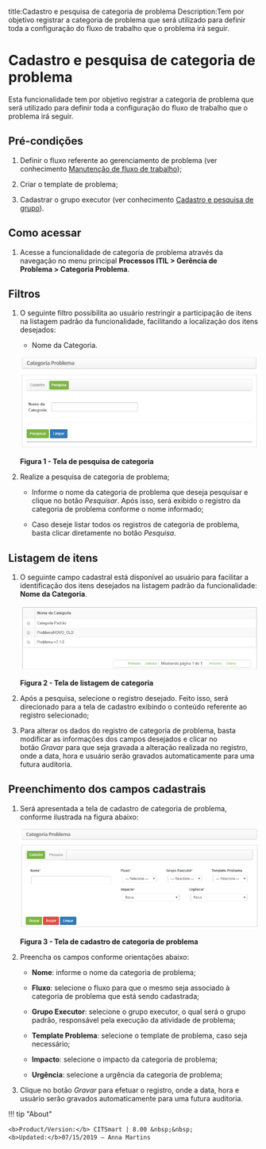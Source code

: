 title:Cadastro e pesquisa de categoria de problema
Description:Tem por objetivo registrar a categoria de problema que será utilizado para definir toda a configuração do fluxo de trabalho que o problema irá seguir.

# Cadastro e pesquisa de categoria de problema

Esta funcionalidade tem por objetivo registrar a categoria de problema que será
utilizado para definir toda a configuração do fluxo de trabalho que o problema
irá seguir.

Pré-condições
-------------

1.  Definir o fluxo referente ao gerenciamento de problema (ver conhecimento [Manutenção de fluxo de trabalho][1]);

2.  Criar o template de problema;

3.  Cadastrar o grupo executor (ver conhecimento [Cadastro e pesquisa de grupo][2]).

Como acessar
------------

1.  Acesse a funcionalidade de categoria de problema através da navegação no
    menu principal **Processos ITIL > Gerência de Problema > Categoria
    Problema**.

Filtros
-------

1.  O seguinte filtro possibilita ao usuário restringir a participação de itens
    na listagem padrão da funcionalidade, facilitando a localização dos itens
    desejados:

    -  Nome da Categoria.

    ![Criar](images/category-1.png)

    **Figura 1 - Tela de pesquisa de categoria**

2.  Realize a pesquisa de categoria de problema;

    -   Informe o nome da categoria de problema que deseja pesquisar e clique no
        botão *Pesquisar*. Após isso, será exibido o registro da categoria de
        problema conforme o nome informado;

    -   Caso deseje listar todos os registros de categoria de problema, basta
        clicar diretamente no botão *Pesquisa*.

Listagem de itens
-----------------

1.  O seguinte campo cadastral está disponível ao usuário para facilitar a
    identificação dos itens desejados na listagem padrão da
    funcionalidade: **Nome da Categoria**.

    ![Criar](images/category-2.png)

    **Figura 2 - Tela de listagem de categoria**

2.  Após a pesquisa, selecione o registro desejado. Feito isso, será direcionado
    para a tela de cadastro exibindo o conteúdo referente ao registro
    selecionado;

3.  Para alterar os dados do registro de categoria de problema, basta modificar
    as informações dos campos desejados e clicar no botão *Gravar* para que seja
    gravada a alteração realizada no registro, onde a data, hora e usuário serão
    gravados automaticamente para uma futura auditoria.

Preenchimento dos campos cadastrais
-----------------------------------

1.  Será apresentada a tela de cadastro de categoria de problema, conforme
    ilustrada na figura abaixo:

    ![Criar](images/category-3.png)

    **Figura 3 - Tela de cadastro de categoria de problema**

2.  Preencha os campos conforme orientações abaixo:

    -   **Nome**: informe o nome da categoria de problema;

    -   **Fluxo**: selecione o fluxo para que o mesmo seja associado à categoria
        de problema que está sendo cadastrada;

    -   **Grupo Executor**: selecione o grupo executor, o qual será o grupo
        padrão, responsável pela execução da atividade de problema;

    -   **Template Problema**: selecione o template de problema, caso seja
        necessário;

    -   **Impacto**: selecione o impacto da categoria de problema;

    -   **Urgência**: selecione a urgência da categoria de problema;

3.  Clique no botão *Gravar* para efetuar o registro, onde a data, hora e
    usuário serão gravados automaticamente para uma futura auditoria.


[1]:/pt-br/citsmart-platform-7/workflow/workflow-management.html
[2]:/pt-br/citsmart-platform-7/initial-settings/access-settings/user/group.html

!!! tip "About"

    <b>Product/Version:</b> CITSmart | 8.00 &nbsp;&nbsp;
    <b>Updated:</b>07/15/2019 – Anna Martins
